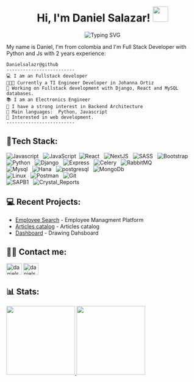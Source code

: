 <div>
<h1 align="center">
  Hi, I'm Daniel Salazar!
  <img src="https://media.giphy.com/media/hvRJCLFzcasrR4ia7z/giphy.gif" width="40">
</h1>
<p align="center" >
<img src="https://readme-typing-svg.demolab.com?font=Fira+Code&duration=4996&pause=1000&center=true&vCenter=true&lines=FullStack+Python - JS+Developer;Django+%7C+React+%7C+Express;Always+keep+learning+new+things" align='center' alt="Typing SVG" />
</p>

<div>

  <p>My name is Daniel, I'm from colombia and I'm Full Stack Developer with Python and Js with 2 years experience:</p>
  
<!-- <img height="228" width="320" src="https://cdn.dribbble.com/users/926537/screenshots/4502924/python-2.gif" align='left' alt="programming" /> -->


```
Danielsalazr@github
-------------------------
💻 I am an Fullstack developer 
👨🏽‍💻 Currently a TI Engineer Developer in Johanna Ortiz
🔭 Working on Fullstack development with Django, React and MySQL databases.
📚 I am an Electronics Engineer
📝 I have a strong interest in Backend Architecture
🌟 Main languages:  Python, Javascript
🚩 Interested in web development.
-------------------------
```



</div>

<!-- ## Hi there 👋 -->


<!-- ## 🎯 Strong Skills: -->
## 💼Tech Stack:
<!-- <p align="center"> -->

![Javascript](https://img.shields.io/badge/JavaScript-F7DF1E?style=for-the-badge&logo=javascript&logoColor=black&style=flat)&nbsp;&nbsp;
![JavaScript](https://img.shields.io/badge/-JavaScript-05122A?style=flat&logo=javascript)&nbsp;
![React](https://img.shields.io/badge/React-20232A?style=for-the-badge&logo=react&logoColor=61DAFB&style=flat)&nbsp;&nbsp;
![NextJS](https://img.shields.io/badge/Next-black?style=for-the-badge&logo=next.js&logoColor=white&style=flat)&nbsp;&nbsp;
![SASS](https://img.shields.io/badge/Sass-CC6699?style=for-the-badge&logo=sass&logoColor=white&style=flat)&nbsp;&nbsp;
![Bootstrap](https://img.shields.io/badge/Bootstrap-563D7C?style=for-the-badge&logo=bootstrap&logoColor=white&style=flat)&nbsp;&nbsp;\
![Python](https://img.shields.io/badge/Python-14354C?style=for-the-badge&logo=python&logoColor=white&style=flat)&nbsp;&nbsp;
![Django](https://img.shields.io/badge/Django-092E20?style=for-the-badge&logo=django&logoColor=white&style=flat)&nbsp;&nbsp;
![Express](https://img.shields.io/badge/Express.js-404D59?style=for-the-badge&style=flat)&nbsp;&nbsp;
![Celery](https://img.shields.io/badge/Celery-37814A.svg?style=flat&logo=Celery&logoColor=white)&nbsp;&nbsp;
![RabbitMQ](https://img.shields.io/badge/RabbitMQ-FF6600.svg?style=flat&logo=RabbitMQ&logoColor=white)&nbsp;&nbsp;\
![Mysql](https://img.shields.io/badge/MySQL-005C84?style=for-the-badge&logo=mysql&logoColor=white&style=flat)&nbsp;&nbsp;
![Hana](https://img.shields.io/badge/HanaDB-0FAAFF?style=for-the-badge&logo=sap&logoColor=white&style=flat)&nbsp;&nbsp;
![postgresql](https://img.shields.io/badge/PostgreSQL-316192?style=for-the-badge&logo=postgresql&logoColor=white&style=flat)&nbsp;&nbsp;
![MongoDb](https://img.shields.io/badge/MongoDB-4EA94B?style=for-the-badge&logo=mongodb&logoColor=white&style=flat)&nbsp;&nbsp;\
![Linux](https://img.shields.io/badge/Linux-FCC624?style=for-the-badge&logo=linux&logoColor=black&style=flat)&nbsp;&nbsp;
![Postman](https://img.shields.io/badge/Postman-FF6C37?style=for-the-badge&logo=Postman&logoColor=white&style=flat)&nbsp;&nbsp;
![Git](https://img.shields.io/badge/Git-F05032?style=for-the-badge&logo=git&logoColor=white&style=flat)&nbsp;&nbsp;\
![SAPB1](https://img.shields.io/badge/SAP_B1-0FAAFF?style=for-the-badge&logo=sap&logoColor=white&style=flat)&nbsp;&nbsp;
![Crystal_Reports](https://img.shields.io/badge/Crystal_Reports-0FAAFF?style=for-the-badge&logo=sap&logoColor=white&style=flat)&nbsp;&nbsp;
<!-- </p> -->


## 💻 Recent Projects:

- [Employee Search](http://www.sicla.lat:8002/) - Employee Managment Platform
- [Articles catalog](http://www.sicla.lat:8004/) - Articles catalog
- [Dashboard](http://www.sicla.lat:8006/) - Drawing Dahsboard
<!-- - [NodeJs](https://nodejs.org/en/) - Server Environment -->

## 🤝🏻 Contact me:
<a href="https://sicla.lat/" target="blank"><img align="center" src="https://cdn.jsdelivr.net/npm/simple-icons@3.0.1/icons/icloud.svg" alt="danielsalazr" height="30" width="40" /></a>
<a href="https://linkedin.com/in/danielsalazr" target="blank"><img align="center" src="https://cdn.jsdelivr.net/npm/simple-icons@3.0.1/icons/linkedin.svg" alt="danielsalazr" height="30" width="40" /></a>



<!--
- Learn more about me at <a href="https://www.linkedin.com/in/danielsalazr/">Linkedin</a> 👨‍💼
- Protfolio: <a href="http://sicla.lat/">Portfolio</a>
-->

<!-- ## 📊 Some of my stats are: -->

## 📊 Stats:

<a href="https://github.com/AVS1508">
<!--   <img height="180em" src="https://github-readme-stats.vercel.app/api?username=danielsalazr&theme=buefy&show_icons=true" /> -->
  <img height="180em" src="https://awesome-github-stats.azurewebsites.net/user-stats/danielsalazr?cardType=github&theme=github&preferLogin=false" />
  <img height="180em" src="https://github-readme-stats.vercel.app/api/top-langs/?username=danielsalazr&theme=buefy&layout=compact" />
</a>

<!--
* Currently working for [@splitio](https://github.com/splitio) as a Staff SRE
* I have a [YouTube channel](https://youtube.com/peladonerd) (in Spanish) about SRE technologies like Docker and Kubernetes.
* I offer consulting hours, you can find a slot [here](https://peladonerd.as.me)

## Skills

* Using Kubernetes in Production since 2016
* AWS, Terraform, Docker, all the cloud stuff :) 
* Critical thinking, decision-making and problem solving skills
* Some Python coding
* Special skills and experience in fast growing startups.

## Contact

Find all of my socials and resume in my [website](https://fredrikson.com.ar)


**danielsalazr/danielsalazr** is a ✨ _special_ ✨ repository because its `README.md` (this file) appears on your GitHub profile.

I am a software Engineer who is passionate about technology, languages and culture. Some technologies I enjoy working include Python and JavaScript, I also strengthen myself professionally with the practice of a robust framework such as Django and FastAPI.

- 🚀 My favorite study plataform is Platzi💚.
- 💬 Ask me about whatever you want. I am interested in helping and sharing.
- 🌱 I´m currently learning Python with FastAPI to enhance my Backend skills.
- 📊 My growth never stops because I apply the continuous improvement method in both professional and personal.

## 🚀 Proyects:

- [Platzi Master Project](https://github.com/Platzi-Master-C8/gethired-jobplacement-ratings-backend "Jobplacement Ratings")

## 🎯 Some Technologies I use:
<p align="center">


<img src="https://img.shields.io/badge/Linux-FCC624?style=for-the-badge&logo=linux&logoColor=black" alt="Linux">&nbsp;&nbsp;
<img src="https://img.shields.io/badge/Python-3776AB?style=for-the-badge&logo=python&logoColor=white" alt="Python">&nbsp;&nbsp;
<img src="https://img.shields.io/badge/Django-092E20?style=for-the-badge&logo=django&logoColor=green" alt="Django">&nbsp;&nbsp;
<img src="https://img.shields.io/badge/fastapi-109989?style=for-the-badge&logo=FASTAPI&logoColor=white" alt="FastAPI">&nbsp;&nbsp;
<img src="https://img.shields.io/badge/PostgreSQL-316192?style=for-the-badge&logo=postgresql&logoColor=white" alt="postgresql">&nbsp;&nbsp;
<img src="https://img.shields.io/badge/Amazon_AWS-FF9900?style=for-the-badge&logo=amazonaws&logoColor=white" alt="AWS">&nbsp;&nbsp;
<img src="https://img.shields.io/badge/Postman-FF6C37?style=for-the-badge&logo=Postman&logoColor=white" alt="Postman">&nbsp;&nbsp;
<img src="https://img.shields.io/badge/Git-F05032?style=for-the-badge&logo=git&logoColor=white" alt="Git">&nbsp;&nbsp;
<img src="https://img.shields.io/badge/GitHub-100000?style=for-the-badge&logo=github&logoColor=white" alt="GitHub">&nbsp;&nbsp;
<img src="https://img.shields.io/badge/Heroku-430098?style=for-the-badge&logo=heroku&logoColor=white" alt="Heroku">&nbsp;&nbsp;

</p>

##  Find me around the web:
- Posting tips on <a href="https://twitter.com/javieramayapat">Twitter</a>
- Learn more about me at <a href="https://www.linkedin.com/in/javieramayapat/">Linkedin</a> 👨‍💼

## 📊 Some of my stats are:

<a href="https://github.com/AVS1508">
  <img height="180em" src="https://github-readme-stats.vercel.app/api?username=javieramayapat&theme=buefy&show_icons=true" />
  <img height="180em" src="https://github-readme-stats.vercel.app/api/top-langs/?username=javieramayapat&theme=buefy&layout=compact" />
</a>


Here are some ideas to get you started:

- 🔭 I’m currently working on ...
- 🌱 I’m currently learning ...
- 👯 I’m looking to collaborate on ...
- 🤔 I’m looking for help with ...
- 💬 Ask me about ...
- 📫 How to reach me: ...
- 😄 Pronouns: ...
- ⚡ Fun fact: ...
-->


